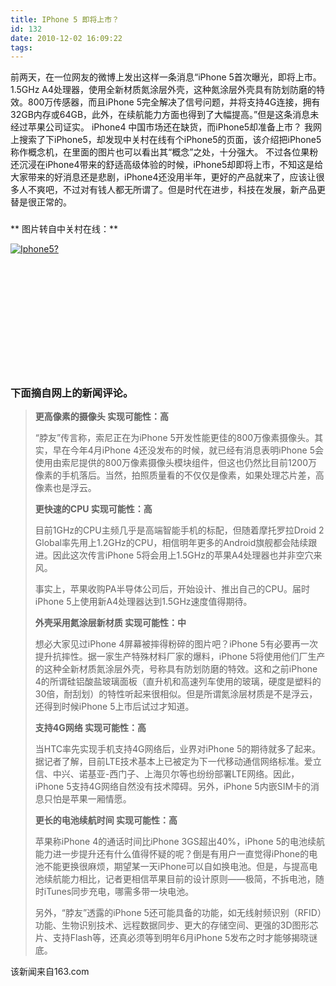 ```yaml
---
title: IPhone 5 即将上市？
id: 132
date: 2010-12-02 16:09:22
tags:
---
```


<span style="font-weight: normal;">前两天，在一位网友的微博上发出这样一条消息“iPhone 5首次曝光，即将上市。1.5GHz A4处理器，使用全新材质氮涂层外壳，这种氮涂层外壳具有防划防磨的特效。800万传感器，而且iPhone 5完全解决了信号问题，并将支持4G连接，拥有32GB内存或64GB，此外，在续航能力方面也得到了大幅提高。”但是这条消息未经过苹果公司证实。
iPhone4 中国市场还在缺货，而iPhone5却准备上市？
我网上搜索了下iPhone5，却发现中关村在线有个iPhone5的页面，该介绍把iPhone5称作概念机，在里面的图片也可以看出其“概念”之处，十分强大。<!--more-->
不过各位果粉还沉浸在iPhone4带来的舒适高级体验的时候，iPhone5却即将上市，不知这是给大家带来的好消息还是悲剧，iPhone4还没用半年，更好的产品就来了，应该让很多人不爽吧，不过对有钱人都无所谓了。但是时代在进步，科技在发展，新产品更替是很正常的。</span>

### 
** 图片转自中关村在线：**

[![](http://img.maybe.asia/content/images/iphone5.jpg "Iphone5?")](http://img.maybe.asia/content/images/iphone5.jpg)

&nbsp;

&nbsp;

&nbsp;

&nbsp;

&nbsp;

&nbsp;

### 下面摘自网上的新闻评论。

> **更高像素的摄像头 实现可能性：高**> 
> 
> “脖友”传言称，索尼正在为iPhone 5开发性能更佳的800万像素摄像头。其实，早在今年4月iPhone 4还没发布的时候，就已经有消息表明iPhone 5会使用由索尼提供的800万像素摄像头模块组件，但这也仍然比目前1200万像素的手机落后。当然，拍照质量看的不仅仅是像素，如果处理芯片差，高像素也是浮云。> 
> 
> **更快速的CPU 实现可能性：高**> 
> 
> 目前1GHz的CPU主频几乎是高端智能手机的标配，但随着摩托罗拉Droid 2 Global率先用上1.2GHz的CPU，相信明年更多的Android旗舰都会陆续跟进。因此这次传言iPhone 5将会用上1.5GHz的苹果A4处理器也并非空穴来风。> 
> 
> 事实上，苹果收购PA半导体公司后，开始设计、推出自己的CPU。届时iPhone 5上使用新A4处理器达到1.5GHz速度值得期待。> 
> 
> **外壳采用氮涂层新材质 实现可能性：中**> 
> 
> 想必大家见过iPhone 4屏幕被摔得粉碎的图片吧？iPhone 5有必要再一次提升抗摔性。据一家生产特殊材料厂家的爆料，iPhone 5将使用他们厂生产的这种全新材质氮涂层外壳，号称具有防划防磨的特效。这和之前iPhone 4的所谓硅铝酸盐玻璃面板（直升机和高速列车使用的玻璃，硬度是塑料的30倍，耐刮划）的特性听起来很相似。但是所谓氮涂层材质是不是浮云，还得到时候iPhone 5上市后试过才知道。> 
> 
> **支持4G网络 实现可能性：高**> 
> 
> 当HTC率先实现手机支持4G网络后，业界对iPhone 5的期待就多了起来。据记者了解，目前LTE技术基本上已被定为下一代移动通信网络标准。爱立信、中兴、诺基亚-西门子、上海贝尔等也纷纷部署LTE网络。因此，iPhone 5支持4G网络自然没有技术障碍。另外，iPhone 5内嵌SIM卡的消息只怕是苹果一厢情愿。> 
> 
> **更长的电池续航时间 实现可能性：高**> 
> 
> 苹果称iPhone 4的通话时间比iPhone 3GS超出40%，iPhone 5的电池续航能力进一步提升还有什么值得怀疑的呢？倒是有用户一直觉得iPhone的电池不能更换很麻烦，期望某一天iPhone可以自如换电池。但是，与提高电池续航能力相比，记者更相信苹果目前的设计原则——极简，不拆电池，随时iTunes同步充电，哪需多带一块电池。> 
> 
> 另外，“脖友”透露的iPhone 5还可能具备的功能，如无线射频识别（RFID）功能、生物识别技术、远程数据同步、更大的存储空间、更强的3D图形芯片、支持Flash等，还真必须等到明年6月iPhone 5发布之时才能够揭晓谜底。

该新闻来自163.com